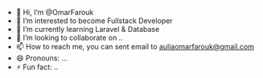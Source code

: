- 👋 Hi, I’m @OmarFarouk
- 👀 I’m interested to become Fullstack Developer 
- 🌱 I’m currently learning Laravel & Database
- 💞️ I’m looking to collaborate on ..
- 📫 How to reach me, you can sent email to auliaomarfarouk@gmail.com
- 😄 Pronouns: ...
- ⚡ Fun fact: ..

